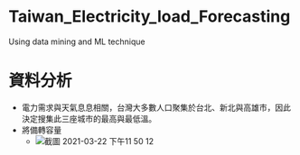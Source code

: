 # Taiwan_Electricity_load_Forecasting
Using data mining and ML technique

# 資料分析
- 電力需求與天氣息息相關，台灣大多數人口聚集於台北、新北與高雄市，因此決定搜集此三座城市的最高與最低溫。
- 將備轉容量
  -  ![截圖 2021-03-22 下午11 50 12](https://user-images.githubusercontent.com/48174852/112018643-ba65e900-8b69-11eb-8f90-7b6b4581d204.png)
